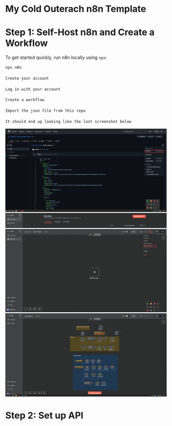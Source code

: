 
# My Cold Outerach n8n Template

# Step 1: Self-Host n8n and Create a Workflow

To get started quickly, run n8n locally using `npx`:

```bash
npx n8n

Create your account

Log in with your account

Create a workflow

Import the json file from this repo

It should end up looking like the last screenshot below
```
<img src="1st.png" alt="app demo" width=600>

<img src="2nd.png" alt="app demo" width=600>

<img src="3rd.png" alt="app demo" width=600>

<img src="4th.png" alt="app demo" width=600>

# Step 2: Set up API